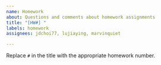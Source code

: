 ```yaml
---
name: Homework
about: Questions and comments about homework assignments
title: "[HW#] "
labels: homework
assignees: jdchoi77, lujiaying, marvinquiet

---
```


Replace `#` in the title with the appropriate homework number.
